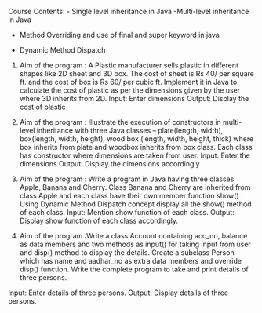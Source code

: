 Course Contents: - Single level inheritance in Java
-Multi-level inheritance in Java

- Method Overriding and use of final and super keyword in java

- Dynamic Method Dispatch

1. Aim of the program : A Plastic manufacturer sells plastic in different shapes like 2D sheet and 3D
   box. The cost of sheet is Rs 40/ per square ft. and the cost of box is Rs 60/ per cubic ft. Implement
   it in Java to calculate the cost of plastic as per the dimensions given by the user where 3D inherits
   from 2D.
   Input: Enter dimensions
   Output: Display the cost of plastic
2. Aim of the program : Illustrate the execution of constructors in multi-level inheritance with three
   Java classes – plate(length, width), box(length, width, height), wood box (length, width, height, thick)
   where box inherits from plate and woodbox inherits from box class. Each class has constructor where
   dimensions are taken from user.
   Input: Enter the dimensions
   Output: Display the dimensions accordingly

3. Aim of the program : Write a program in Java having three classes Apple, Banana and
   Cherry. Class Banana and Cherry are inherited from class Apple and each class have their
   own member function show() . Using Dynamic Method Dispatch concept display all the show()
   method of each class.
   Input: Mention show function of each class.
   Output: Display show function of each class accordingly.

4. Aim of the program :Write a class Account containing acc_no, balance as data members
   and two methods as input() for taking input from user and disp() method to display the details.
   Create a subclass Person which has name and aadhar_no as extra data members and
   override disp() function. Write the complete program to take and print details of three persons.

Input: Enter details of three persons.
Output: Display details of three persons.
